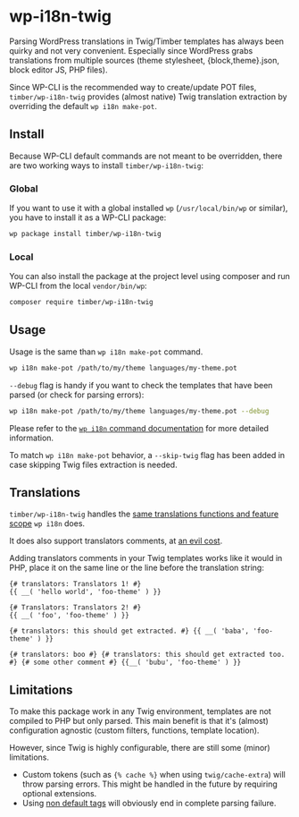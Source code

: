 # wp-i18n-twig

Parsing WordPress translations in Twig/Timber templates has always been quirky and not very convenient. Especially since WordPress grabs translations from multiple sources (theme stylesheet, {block,theme}.json, block editor JS, PHP files).

Since WP-CLI is the recommended way to create/update POT files, `timber/wp-i18n-twig` provides (almost native) Twig translation extraction by overriding the default `wp i18n make-pot`.

## Install

Because WP-CLI default commands are not meant to be overridden, there are two working ways to install `timber/wp-i18n-twig`:

### Global

If you want to use it with a global installed `wp` (`/usr/local/bin/wp` or similar), you have to install it as a WP-CLI package:

```bash
wp package install timber/wp-i18n-twig
```

### Local

You can also install the package at the project level using composer and run WP-CLI from the local `vendor/bin/wp`:

```bash
composer require timber/wp-i18n-twig
```

## Usage

Usage is the same than `wp i18n make-pot` command.

```bash
wp i18n make-pot /path/to/my/theme languages/my-theme.pot
```

`--debug` flag is handy if you want to check the templates that have been parsed (or check for parsing errors):

```bash
wp i18n make-pot /path/to/my/theme languages/my-theme.pot --debug
```

Please refer to the [`wp i18n` command documentation](https://developer.wordpress.org/cli/commands/i18n/) for more detailed information.

To match `wp i18n make-pot` behavior, a `--skip-twig` flag has been added in case skipping Twig files extraction is needed.

## Translations

`timber/wp-i18n-twig` handles the [same translations functions and feature scope](features/makepot.feature) `wp i18n` does.

It does also support translators comments, at [an evil cost](/src/Utils/TwigFunctionsScanner.php#L29-L39).

Adding translators comments in your Twig templates works like it would in PHP, place it on the same line or the line before the translation string:

```twig
{# translators: Translators 1! #}
{{ __( 'hello world', 'foo-theme' ) }}

{# Translators: Translators 2! #}
{{ __( 'foo', 'foo-theme' ) }}

{# translators: this should get extracted. #} {{ __( 'baba', 'foo-theme' ) }}

{# translators: boo #} {# translators: this should get extracted too. #} {# some other comment #} {{__( 'bubu', 'foo-theme' ) }}
```

## Limitations

To make this package work in any Twig environment, templates are not compiled to PHP but only parsed. This main benefit is that it's (almost) configuration agnostic (custom filters, functions, template location).

However, since Twig is highly configurable, there are still some (minor) limitations.

- Custom tokens (such as `{% cache %}` when using `twig/cache-extra`) will throw parsing errors. This might be handled in the future by requiring optional extensions.
- Using [non default tags](https://github.com/twigphp/Twig/blob/4c179c8a64fece77e17ef299d1a2a3f908993107/src/Lexer.php#L58-L64) will obviously end in complete parsing failure.
